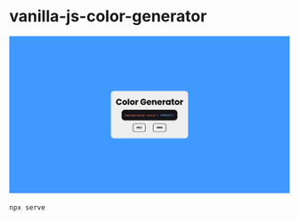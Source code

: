 # vanilla-js-color-generator

![vanilla javascript color generator screenshot](screenshot.png)

```
npx serve
```
